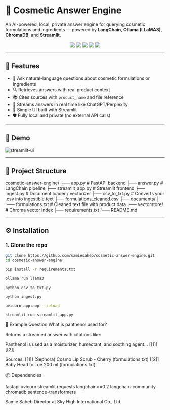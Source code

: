 # 🧴 Cosmetic Answer Engine

An AI-powered, local, private answer engine for querying cosmetic formulations and ingredients — powered by **LangChain**, **Ollama (LLaMA3)**, **ChromaDB**, and **Streamlit**.

<div align="center">
  <img src="https://img.shields.io/badge/Framework-FastAPI-009688?style=flat&logo=fastapi" />
  <img src="https://img.shields.io/badge/Frontend-Streamlit-fc4c02?style=flat&logo=streamlit" />
  <img src="https://img.shields.io/badge/LLM-Ollama%20LLaMA3-blueviolet" />
  <img src="https://img.shields.io/badge/VectorDB-Chroma-ffaa00" />
  <img src="https://img.shields.io/badge/License-MIT-green" />
</div>

---

## 🚀 Features

- 🧠 Ask natural-language questions about cosmetic formulations or ingredients
- 🔍 Retrieves answers with real product context
- 📚 Cites sources with `product_name` and file reference
- 🌊 Streams answers in real time like ChatGPT/Perplexity
- 🧾 Simple UI built with Streamlit
- 🛡️ Fully local and private (no external API calls)

---

## 📸 Demo

![streamlit-ui](https://github.com/samiesaheb/cosmetic-answer-engine/assets/preview-screenshot-placeholder.png)

---

## 📂 Project Structure

cosmetic-answer-engine/
├── app.py # FastAPI backend
├── answer.py # LangChain pipeline
├── streamlit_app.py # Streamlit frontend
├── ingest.py # Document loader / vectorizer
├── csv_to_txt.py # Converts your .csv into ingestible text
├── formulations_cleaned.csv
├── documents/
│ └── formulations.txt # Cleaned text file with product data
├── vectorstore/ # Chroma vector index
├── requirements.txt
└── README.md


---

## ⚙️ Installation

### 1. Clone the repo

```bash
git clone https://github.com/samiesaheb/cosmetic-answer-engine.git
cd cosmetic-answer-engine

pip install -r requirements.txt

ollama run llama3

python csv_to_txt.py

python ingest.py

uvicorn app:app --reload

streamlit run streamlit_app.py
```

💬 Example Question
What is panthenol used for?

Returns a streamed answer with citations like:

Panthenol is used as a moisturizer, humectant, and soothing agent... [[1]] [[2]]

Sources:
[[1]] (Sephora) Cosmo Lip Scrub - Cherry (formulations.txt)
[[2]] Baby Head to Toe 200 ml (formulations.txt)

📦 Dependencies

fastapi
uvicorn
streamlit
requests
langchain>=0.2
langchain-community
chromadb
sentence-transformers

Samie Saheb
Director at Sky High International Co., Ltd.

